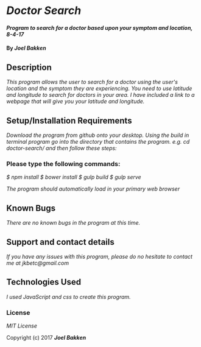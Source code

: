 # _Doctor Search_

#### _Program to search for a doctor based upon your symptom and location, 8-4-17_

#### By _**Joel Bakken**_

## Description

_This program allows the user to search for a doctor using the user's location and the symptom they are experiencing. You need to use latitude and longitude to search for doctors in your area. I have included a link to a webpage that will give you your latitude and longitude._

## Setup/Installation Requirements

_Download the program from github onto your desktop. Using the build in terminal program go into the directory that contains the program. e.g. cd doctor-search/  and then follow these steps:_

### Please type the following commands:
_$ npm install_
_$ bower install_
_$ gulp build_
_$ gulp serve_

_The program should automatically load in your primary web browser_

## Known Bugs

_There are no known bugs in the program at this time._

## Support and contact details

_If you have any issues with this program, please do no hesitate to contact me at jkbetc@gmail.com_

## Technologies Used

_I used JavaScript and css to create this program._

### License

*MIT License*

Copyright (c) 2017 **_Joel Bakken_**
